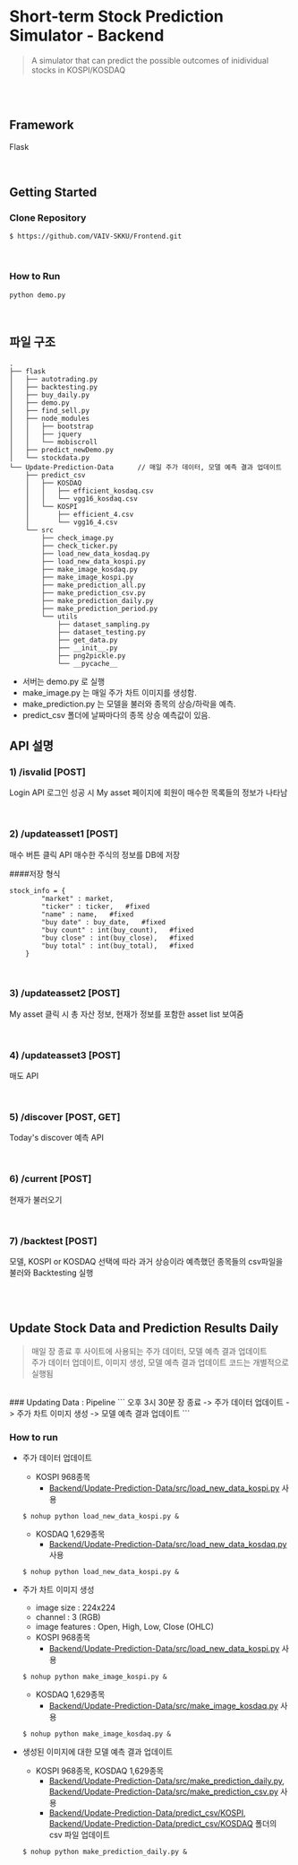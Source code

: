 # Short-term Stock Prediction Simulator - Backend
> A simulator that can predict the possible outcomes of inidividual stocks in KOSPI/KOSDAQ

<br />
<br />

## Framework
Flask

<br />

## Getting Started

### Clone Repository
```shell script
$ https://github.com/VAIV-SKKU/Frontend.git

```
<br />

### How to Run
```
python demo.py
```
<br />

## 파일 구조

```
.
├── flask
│   ├── autotrading.py
│   ├── backtesting.py
│   ├── buy_daily.py
│   ├── demo.py
│   ├── find_sell.py
│   ├── node_modules
│   │   ├── bootstrap
│   │   ├── jquery
│   │   └── mobiscroll
│   ├── predict_newDemo.py
│   └── stockdata.py
└── Update-Prediction-Data      // 매일 주가 데이터, 모델 예측 결과 업데이트
    ├── predict_csv
    │   ├── KOSDAQ
    │   │   ├── efficient_kosdaq.csv
    │   │   └── vgg16_kosdaq.csv
    │   └── KOSPI
    │       ├── efficient_4.csv
    │       └── vgg16_4.csv
    └── src
        ├── check_image.py
        ├── check_ticker.py
        ├── load_new_data_kosdaq.py
        ├── load_new_data_kospi.py
        ├── make_image_kosdaq.py
        ├── make_image_kospi.py
        ├── make_prediction_all.py
        ├── make_prediction_csv.py
        ├── make_prediction_daily.py
        ├── make_prediction_period.py
        └── utils
            ├── dataset_sampling.py
            ├── dataset_testing.py
            ├── get_data.py
            ├── __init__.py
            ├── png2pickle.py
            └── __pycache__
```
- 서버는 demo.py 로 실행
- make_image.py 는 매일 주가 차트 이미지를 생성함.
- make_prediction.py 는 모델을 불러와 종목의 상승/하락을 예측.
- predict_csv 폴더에 날짜마다의 종목 상승 예측값이 있음.


## API 설명
### 1) /isvalid [POST]
Login API
로그인 성공 시 My asset 페이지에 회원이 매수한 목록들의 정보가 나타남

</br>

### 2) /updateasset1 [POST]
매수 버튼 클릭 API
매수한 주식의 정보를 DB에 저장

####저장 형식

```
stock_info = {
        "market" : market,
        "ticker" : ticker,   #fixed
        "name" : name,   #fixed
        "buy date" : buy_date,   #fixed
        "buy count" : int(buy_count),   #fixed
        "buy close" : int(buy_close),   #fixed
        "buy total" : int(buy_total),   #fixed
    }
```

</br>

### 3) /updateasset2 [POST]
My asset 클릭 시 총 자산 정보, 현재가 정보를 포함한 asset list 보여줌

</br>

### 4) /updateasset3 [POST]
매도 API

</br>

### 5) /discover [POST, GET]
Today's discover 예측 API

</br>

### 6) /current [POST]
현재가 불러오기

</br>

### 7) /backtest [POST]
모델, KOSPI or KOSDAQ 선택에 따라 과거 상승이라 예측했던 종목들의 csv파일을 불러와 Backtesting 실행

</br>
</br>

## Update Stock Data and Prediction Results Daily
> 매일 장 종료 후 사이트에 사용되는 주가 데이터, 모델 예측 결과 업데이트</br>
> 주가 데이터 업데이트, 이미지 생성, 모델 예측 결과 업데이트 코드는 개별적으로 실행됨
</br>
### Updating Data : Pipeline
```
오후 3시 30분 장 종료 -> 주가 데이터 업데이트 -> 주가 차트 이미지 생성 -> 모델 예측 결과 업데이트
```
</br>

### How to run
+ 주가 데이터 업데이트
    + KOSPI 968종목
        + [Backend/Update-Prediction-Data/src/load_new_data_kospi.py](https://github.com/VAIV-SKKU/Backend/blob/main/Update-Prediction-Data/src/load_new_data_kospi.py) 사용
    ```shell script
    $ nohup python load_new_data_kospi.py &
    ```
    + KOSDAQ 1,629종목
        + [Backend/Update-Prediction-Data/src/load_new_data_kosdaq.py](https://github.com/VAIV-SKKU/Backend/blob/main/Update-Prediction-Data/src/load_new_data_kosdaq.py) 사용
    ```shell script
    $ nohup python load_new_data_kospi.py &
    ```
    
+ 주가 차트 이미지 생성
    + image size : 224x224
    + channel : 3 (RGB)
    + image features : Open, High, Low, Close (OHLC)
    + KOSPI 968종목
        + [Backend/Update-Prediction-Data/src/load_new_data_kospi.py](https://github.com/VAIV-SKKU/Backend/blob/main/Update-Prediction-Data/src/make_image_kospi.py) 사용
    ```shell script
    $ nohup python make_image_kospi.py &
    ```
    + KOSDAQ 1,629종목
        + [Backend/Update-Prediction-Data/src/make_image_kosdaq.py](https://github.com/VAIV-SKKU/Backend/blob/main/Update-Prediction-Data/src/make_image_kosdaq.py) 사용
    ```shell script
    $ nohup python make_image_kosdaq.py &
    ```
+ 생성된 이미지에 대한 모델 예측 결과 업데이트
    + KOSPI 968종목, KOSDAQ 1,629종목
        + [Backend/Update-Prediction-Data/src/make_prediction_daily.py](https://github.com/VAIV-SKKU/Backend/blob/main/Update-Prediction-Data/src/make_prediction_daily.py), [Backend/Update-Prediction-Data/src/make_prediction_csv.py](https://github.com/VAIV-SKKU/Backend/blob/main/Update-Prediction-Data/src/make_prediction_csv.py) 사용
        + [Backend/Update-Prediction-Data/predict_csv/KOSPI](https://github.com/VAIV-SKKU/Backend/blob/main/Update-Prediction-Data/predict_csv/KOSPI), [Backend/Update-Prediction-Data/predict_csv/KOSDAQ](https://github.com/VAIV-SKKU/Backend/blob/main/Update-Prediction-Data/predict_csv/KOSDAQ) 폴더의 csv 파일 업데이트
    ```shell script
    $ nohup python make_prediction_daily.py &
    ```
